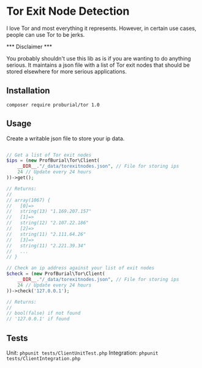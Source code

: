 # Tor Exit Node Detection

I love Tor and most everything it represents. However, in certain use cases, people can use Tor to be jerks.

*** Disclaimer ***

You probably shouldn't use this lib as is if you are wanting to do anything serious. 
It maintains a json file with a list of Tor exit nodes that should be stored elsewhere 
for more serious applications. 

## Installation

```composer require proburial/tor 1.0```

## Usage

Create a writable json file to store your ip data.

```php

// Get a list of Tor exit nodes
$ips = (new ProfBurial\Tor\Client(
    __DIR__."/_data/torexitnodes.json", // File for storing ips
    24 // Update every 24 hours
))->get();

// Returns:
//
// array(1067) {
//   [0]=>
//   string(13) "1.169.207.157"
//   [1]=>
//   string(12) "2.107.22.186"
//   [2]=>
//   string(11) "2.111.64.26"
//   [3]=>
//   string(11) "2.221.39.34"
//   ...
// }

// Check an ip address against your list of exit nodes
$check = (new ProfBurial\Tor\Client(
    __DIR__."/_data/torexitnodes.json", // File for storing ips
    24 // Update every 24 hours
))->check('127.0.0.1');

// Returns: 
//
// bool(false) if not found
// '127.0.0.1' if found

```

## Tests

Unit: ```phpunit tests/ClientUnitTest.php```
Integration: ```phpunit tests/ClientIntegration.php```